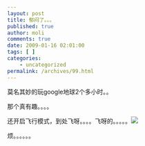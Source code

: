 ```yaml
---
layout: post
title: 郁闷了。。。
published: true
author: moli
comments: true
date: 2009-01-16 02:01:00
tags: [ ]
categories:
    - uncategorized
permalink: /archives/99.html
---
```

莫名其妙的玩google地球2个多小时。。

那个真有趣。。。。

还开启飞行模式，到处飞呀。。。。飞呀的。。。。。![][1]

烦。。。。。。

 [1]: http://img.baidu.com/hi/jx/j_0013.gif